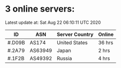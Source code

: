 # 3 online servers:

Latest update at: Sat Aug 22 06:10:11 UTC 2020

| ID | ASN | Server Country | Online |
| -- | --- | -------------- | ------ |
| #.D09B | AS174 | United States | 36 hrs |
| #.2A79 | AS63949 | Japan | 2 hrs |
| #.1F2B | AS49392 | Russia | 4 hrs |

